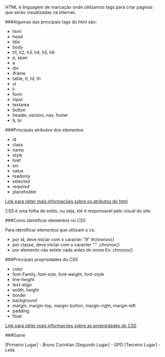 HTML é linguagem de marcação onde utilizamos tags para criar paginas que serão visualizadas na internet.

###Algumas das principais tags do html são:

 - html
 - head
 - title
 - body
 - h1, h2, h3, h4, h5, h6
 - p, span
 - a
 - div
 - iframe
 - table, tr, td, th
 - ul
 - li
 - form
 - input
 - textarea
 - button
 - header, section, nav, footer
 - b, br

###Principais atributos dos elementos
 
 - id
 - class
 - name
 - style
 - href
 - src
 - value
 - readonly
 - selected
 - required
 - placeholder

 [Link para obter mais informações sobre os atributos do html](https://developer.mozilla.org/pt-BR/docs/web/html/attributes)

CSS é uma folha de estilo, ou seja, ele é responsavel pelo visual do site.

###Como identificar elementos no CSS

Para identificar elementos que utilizam o cs:
 - por id, deve iniciar com o caracter "#"
 	#chronos{}
 - por classe, deve iniciar com o caracter "."
 	.chronos{}
 - por elemento não existe nada antes do nome
 	Ex: chronos{}

###Principais propriedades do CSS

 - color
 - font-Family, font-size, font-weight, font-style
 - line-height
 - text-align
 - width, height
 - border
 - background
 - margin, margin-top, margin-button, margin-right, margin-left
 - padding
 - float

 [Link para obter mais informações sobre as propriedades do CSS](https://www.hiperbytes.com.br/folhas-de-estilo-css-resumo-das-principais-propriedades/)

###Game

[Primeiro Lugar] - Bruno Curintian
[Segundo Lugar] - GPD
[Terceiro Lugar] - Leila